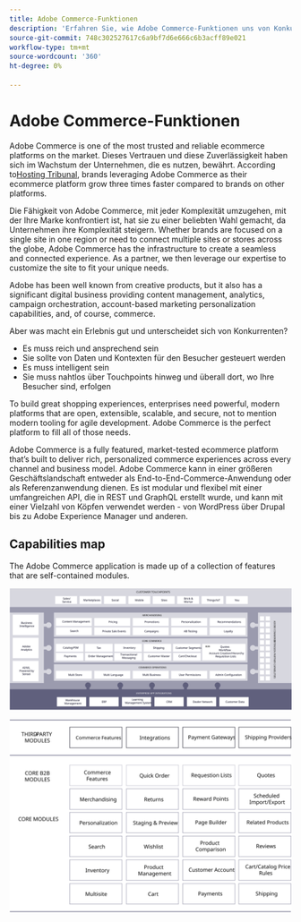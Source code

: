 ```yaml
---
title: Adobe Commerce-Funktionen
description: 'Erfahren Sie, wie Adobe Commerce-Funktionen uns von Konkurrenten unterscheiden. '
source-git-commit: 748c302527617c6a9bf7d6e666c6b3acff89e021
workflow-type: tm+mt
source-wordcount: '360'
ht-degree: 0%

---
```



# Adobe Commerce-Funktionen

Adobe Commerce is one of the most trusted and reliable ecommerce platforms on the market. Dieses Vertrauen und diese Zuverlässigkeit haben sich im Wachstum der Unternehmen, die es nutzen, bewährt. According to[Hosting Tribunal](https://hostingtribunal.com/blog/magento-statistics/#gref), brands leveraging Adobe Commerce as their ecommerce platform grow three times faster compared to brands on other platforms.

Die Fähigkeit von Adobe Commerce, mit jeder Komplexität umzugehen, mit der Ihre Marke konfrontiert ist, hat sie zu einer beliebten Wahl gemacht, da Unternehmen ihre Komplexität steigern. Whether brands are focused on a single site in one region or need to connect multiple sites or stores across the globe, Adobe Commerce has the infrastructure to create a seamless and connected experience. As a partner, we then leverage our expertise to customize the site to fit your unique needs.

Adobe has been well known from creative products, but it also has a significant digital business providing content management, analytics, campaign orchestration, account-based marketing personalization capabilities, and, of course, commerce.

Aber was macht ein Erlebnis gut und unterscheidet sich von Konkurrenten?

- Es muss reich und ansprechend sein
- Sie sollte von Daten und Kontexten für den Besucher gesteuert werden
- Es muss intelligent sein
- Sie muss nahtlos über Touchpoints hinweg und überall dort, wo Ihre Besucher sind, erfolgen

To build great shopping experiences, enterprises need powerful, modern platforms that are open, extensible, scalable, and secure, not to mention modern tooling for agile development. Adobe Commerce is the perfect platform to fill all of those needs.

Adobe Commerce is a fully featured, market-tested ecommerce platform that’s built to deliver rich, personalized commerce experiences across every channel and business model. Adobe Commerce kann in einer größeren Geschäftslandschaft entweder als End-to-End-Commerce-Anwendung oder als Referenzanwendung dienen. Es ist modular und flexibel mit einer umfangreichen API, die in REST und GraphQL erstellt wurde, und kann mit einer Vielzahl von Köpfen verwendet werden - von WordPress über Drupal bis zu Adobe Experience Manager und anderen.

## Capabilities map

The Adobe Commerce application is made up of a collection of features that are self-contained modules.

![Adobe Commerce capabilities map](../../assets/playbooks/capabilities-map.svg)

![Adobe Commerce-Funktionskarte](../../assets/playbooks/capabilities-modules.svg)
